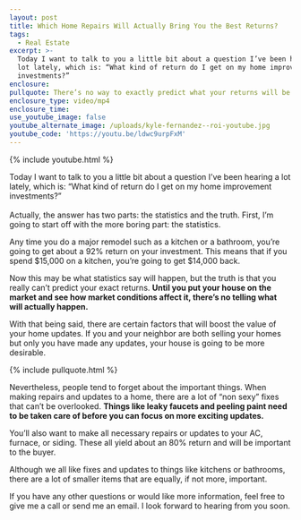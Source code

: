 ```yaml
---
layout: post
title: Which Home Repairs Will Actually Bring You the Best Returns?
tags:
  - Real Estate
excerpt: >-
  Today I want to talk to you a little bit about a question I’ve been hearing a
  lot lately, which is: “What kind of return do I get on my home improvement
  investments?”
enclosure:
pullquote: There’s no way to exactly predict what your returns will be like.
enclosure_type: video/mp4
enclosure_time:
use_youtube_image: false
youtube_alternate_image: /uploads/kyle-fernandez--roi-youtube.jpg
youtube_code: 'https://youtu.be/ldwc9urpFxM'
---
```



{% include youtube.html %}

Today I want to talk to you a little bit about a question I’ve been hearing a lot lately, which is: “What kind of return do I get on my home improvement investments?”<br><br>Actually, the answer has two parts: the statistics and the truth. First, I’m going to start off with the more boring part: the statistics.

Any time you do a major remodel such as a kitchen or a bathroom, you’re going to get about a 92% return on your investment. This means that if you spend $15,000 on a kitchen, you’re going to get $14,000 back.

Now this may be what statistics say will happen, but the truth is that you really can’t predict your exact returns. **Until you put your house on the market and see how market conditions affect it, there’s no telling what will actually happen.**

With that being said, there are certain factors that will boost the value of your home updates. If you and your neighbor are both selling your homes but only you have made any updates, your house is going to be more desirable.

{% include pullquote.html %}

Nevertheless, people tend to forget about the important things. When making repairs and updates to a home, there are a lot of “non sexy” fixes that can’t be overlooked. **Things like leaky faucets and peeling paint need to be taken care of before you can focus on more exciting updates.**

You’ll also want to make all necessary repairs or updates to your AC, furnace, or siding. These all yield about an 80% return and will be important to the buyer.

Although we all like fixes and updates to things like kitchens or bathrooms, there are a lot of smaller items that are equally, if not more, important.

If you have any other questions or would like more information, feel free to give me a call or send me an email. I look forward to hearing from you soon.